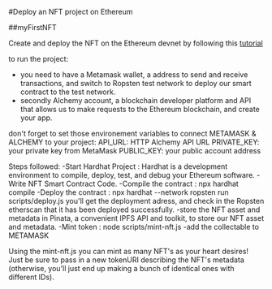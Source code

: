 #Deploy an NFT project on Ethereum

##myFirstNFT

Create and deploy the NFT on the Ethereum devnet by following this [tutorial](https://ethereum.org/en/developers/tutorials/how-to-write-and-deploy-an-nft/)

to run the project: 
- you need to have a Metamask wallet, a address to send and receive transactions, and switch to Ropsten test network to deploy our smart contract to the test network.
- secondly Alchemy account, a blockchain developer platform and API that allows us to make requests to the Ethereum blockchain, and create your app. 

don't forget to set those environement variables to connect METAMASK & ALCHEMY to your project:
API_URL: HTTP Alchemy API URL
PRIVATE_KEY: your private key from MetaMask
PUBLIC_KEY: your public account address

Steps followed:
-Start Hardhat Project : Hardhat is a development environment to compile, deploy, test, and debug your Ethereum software.
-Write NFT Smart Contract Code.
-Compile the contract : npx hardhat compile
-Deploy the contract : npx hardhat --network ropsten run scripts/deploy.js
  you'll get the deployment adress, and check in the Ropsten etherscan that it has been deployed successfully. 
-store the NFT asset and metadata in Pinata, a convenient IPFS API and toolkit, to store our NFT asset and metadata.
-Mint token : node scripts/mint-nft.js
-add the collectable to METAMASK

Using the mint-nft.js you can mint as many NFT's as your heart desires! Just be sure to pass in a new tokenURI describing the NFT's 
metadata (otherwise, you'll just end up making a bunch of identical ones with different IDs).
